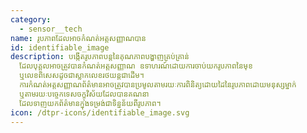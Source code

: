 ```yaml
---
category: 
  - sensor__tech
name: រូបភាពដែលអាចកំណត់អត្តសញ្ញាណបាន
id: identifiable_image
description: បង្កើតរូបភាពបន្តនៃគុណភាពបង្ហាញគ្រប់គ្រាន់
  ដែលបុគ្គលអាចត្រូវបានកំណត់អត្តសញ្ញាណ ឧទាហរណ៍ដោយការចាប់យករូបភាពនៃមុខ
  ឬលេខពិសេសដូចជាស្លាកលេខរថយន្តជាដើម។
  ការកំណត់អត្តសញ្ញាណព័ត៌មានអាចត្រូវបានប្រមូលតាមរយៈការពិនិត្យដោយដៃនៃរូបភាពដោយមនុស្សម្នាក់
  ឬតាមរយៈបច្ចេកទេសចក្ខុវិស័យដែលបានគណនា
  ដែលទាញយកព័ត៌មានក្នុងទម្រង់ជាទិន្នន័យពីរូបភាព។
icon: /dtpr-icons/identifiable_image.svg
---
```

